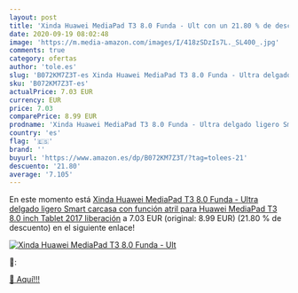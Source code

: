 ```yaml
---
layout: post
title: 'Xinda Huawei MediaPad T3 8.0 Funda - Ult con un 21.80 % de descuento'
date: 2020-09-19 08:02:48
image: 'https://m.media-amazon.com/images/I/418zSDzIs7L._SL400_.jpg'
comments: true
category: ofertas
author: 'tole.es'
slug: 'B072KM7Z3T-es Xinda Huawei MediaPad T3 8.0 Funda - Ultra delgado ligero...'
sku: 'B072KM7Z3T-es'
actualPrice: 7.03 EUR
currency: EUR
price: 7.03
comparePrice: 8.99 EUR
prodname: 'Xinda Huawei MediaPad T3 8.0 Funda - Ultra delgado ligero Smart carcasa con función atril para Huawei MediaPad T3 8.0 inch Tablet 2017 liberación'
country: 'es'
flag: '🇪🇸'
brand: ''
buyurl: 'https://www.amazon.es/dp/B072KM7Z3T/?tag=tolees-21'
descuento: '21.80'
average: '7.105'
---
```


En este momento está [Xinda Huawei MediaPad T3 8.0 Funda - Ultra delgado ligero Smart carcasa con función atril para Huawei MediaPad T3 8.0 inch Tablet 2017 liberación](https://www.amazon.es/dp/B072KM7Z3T/?tag=tolees-21) a 7.03 EUR (original: 8.99 EUR) (21.80 %  de descuento) en el siguiente enlace!

[![Xinda Huawei MediaPad T3 8.0 Funda - Ult](https://m.media-amazon.com/images/I/418zSDzIs7L._SL400_.jpg)](https://www.amazon.es/dp/B072KM7Z3T/?tag=tolees-21)

🔎:


[🛒 Aquí!!!](https://www.amazon.es/dp/B072KM7Z3T/?tag=tolees-21)
